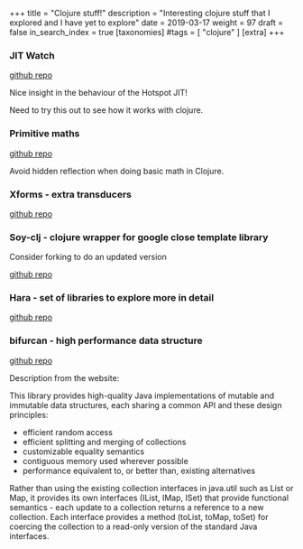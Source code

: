 +++
title = "Clojure stuff!"
description = "Interesting clojure stuff that I explored and I have yet to explore"
date = 2019-03-17
weight = 97
draft = false
in_search_index = true
[taxonomies]
#tags = [ "clojure" ]
[extra]
+++

### JIT Watch

[github repo](https://github.com/AdoptOpenJDK/jitwatch)

Nice insight in the behaviour of the Hotspot JIT!

Need to try this out to see how it works with clojure.

### Primitive maths

[github repo](https://github.com/ztellman/primitive-math)

Avoid hidden reflection when doing basic math in Clojure.

### Xforms - extra transducers

[github repo](https://github.com/cgrand/xforms)

### Soy-clj - clojure wrapper for google close template library

Consider forking to do an updated version

[github repo](https://github.com/codahale/soy-clj)

### Hara - set of libraries to explore more in detail

[github repo](https://github.com/zcaudate/hara)

### bifurcan - high performance data structure

[github repo](https://github.com/lacuna/bifurcan)

Description from the website:

This library provides high-quality Java implementations of mutable and immutable data structures, each sharing a common API and these design principles:
- efficient random access
- efficient splitting and merging of collections
- customizable equality semantics
- contiguous memory used wherever possible
- performance equivalent to, or better than, existing alternatives

Rather than using the existing collection interfaces in java.util such as List or Map, it provides its own interfaces (IList, IMap, ISet) that provide functional semantics - each update to a collection returns a reference to a new collection. Each interface provides a method (toList, toMap, toSet) for coercing the collection to a read-only version of the standard Java interfaces.

